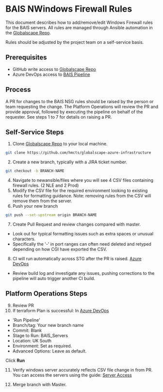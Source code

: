 # BAIS NWindows Firewall Rules

This document describes how to add/remove/edit Windows Firewall rules for the BAIS servers. All rules are managed through Ansible automation in the [Globalscape Repo](https://github.com/hmcts/globalscape-azure-infrastructure).

Rules should be adjusted by the project team on a self-service basis.

## Prerequisites

* GitHub write access to [Globalscape Repo](https://github.com/hmcts/globalscape-azure-infrastructure)
* Azure DevOps access to [BAIS Pipeline](https://dev.azure.com/hmcts/PlatformOperations/_build?definitionId=432)

## Process

A PR for changes to the BAIS NSG rules should be raised by the person or team requesting the change. The Platform Operations will review the PR and provide approval, followed by executing the pipeline on behalf of the requester.
See steps 1 to 7 for details on raising a PR.

## Self-Service Steps

1. Clone [Globalscape Repo](https://github.com/hmcts/globalscape-azure-infrastructure) to your local machine.
```bash
git clone https://github.com/hmcts/globalscape-azure-infrastructure
```
2. Create a new branch, typically with a JIRA ticket number.
```bash
git checkout -b BRANCH-NAME
```
4. Navigate to newansible/files where you will see 4 CSV files containing firewall rules. (2 NLE and 2 Prod)
5. Modify the CSV file for the required environment looking to existing rules for formatting guidance. Note: removing rules from the CSV will remove them from the server.
6. Push your new branch
```bash
git push --set-upstream origin BRANCH-NAME
```
7. Create Pull Request and review changes compared with master.
* Look out for typical formatting issues such as extra spaces or unusual characters. 
* Specifically the '-' in port ranges can often need deleted and retyped depending on how CGI have exported the CSV.

8. CI will run automatically across STG after the PR is raised. [Azure DevOps](https://dev.azure.com/hmcts/PlatformOperations/_build?definitionId=432) 
* Review build log and investigate any issues, pushing corrections to the pipeline will auto trigger another CI build.

## Platform Operations Steps

9. Review PR
10. If terraform Plan is successful:
In [Azure DevOps](https://dev.azure.com/hmcts/PlatformOperations/_build?definitionId=432) 
* 'Run Pipeline'
* Branch/tag: Your new branch name
* Commit: Blank
* Stage to Run: BAIS_Servers
* Location: UK South
* Environment: Set as required.
* Advanced Options: Leave as default.

Click **Run**

11. Verify windows server accurately reflects CSV file change in from PR. You can access the servers using the guide: [Server Access](https://github.com/hmcts/ops-runbooks/blob/master/BAIS/ServerAccess.md)

12. Merge branch with Master.